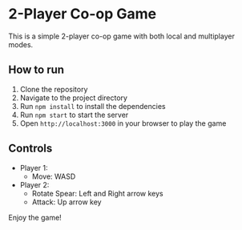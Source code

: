# 2-Player Co-op Game

This is a simple 2-player co-op game with both local and multiplayer modes.

## How to run

1. Clone the repository
2. Navigate to the project directory
3. Run `npm install` to install the dependencies
4. Run `npm start` to start the server
5. Open `http://localhost:3000` in your browser to play the game

## Controls

- Player 1: 
  - Move: WASD
- Player 2:
  - Rotate Spear: Left and Right arrow keys
  - Attack: Up arrow key

Enjoy the game!
